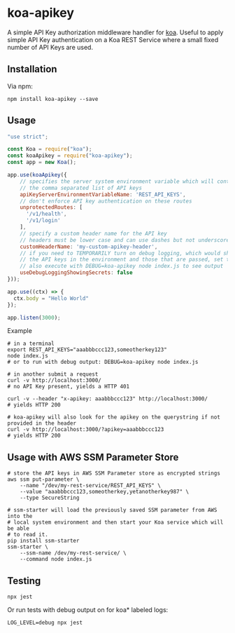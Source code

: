 # koa-apikey

A simple API Key authorization middleware handler for [koa](https://koajs.com/).  Useful to apply simple API Key authentication on a Koa REST Service where a small fixed number of API Keys are used.

## Installation

Via npm:

```shell
npm install koa-apikey --save
```

## Usage

```javascript
"use strict";

const Koa = require("koa");
const koaApikey = require("koa-apikey");
const app = new Koa();

app.use(koaApikey({
    // specifies the server system environment variable which will contain
    // the comma separated list of API keys
    apiKeyServerEnvironmentVariableName: 'REST_API_KEYS',
    // don't enforce API key authentication on these routes
    unprotectedRoutes: [
      '/v1/health',
      '/v1/login'
    ],
    // specify a custom header name for the API key
    // headers must be lower case and can use dashes but not underscores
    customHeaderName: 'my-custom-apikey-header',
    // if you need to TEMPORARILY turn on debug logging, which would show
    // the API keys in the environment and those that are passed, set to true
    // also execute with DEBUG=koa-apikey node index.js to see output
    useDebugLoggingShowingSecrets: false
}));

app.use((ctx) => {
  ctx.body = "Hello World"
});

app.listen(3000);
```

Example

```shell
# in a terminal
export REST_API_KEYS="aaabbbccc123,someotherkey123"
node index.js
# or to run with debug output: DEBUG=koa-apikey node index.js

# in another submit a request
curl -v http://localhost:3000/
# no API Key present, yields a HTTP 401

curl -v --header "x-apikey: aaabbbccc123" http://localhost:3000/
# yields HTTP 200

# koa-apikey will also look for the apikey on the querystring if not provided in the header
curl -v http://localhost:3000/?apikey=aaabbbccc123
# yields HTTP 200
```

## Usage with AWS SSM Parameter Store

```shell
# store the API keys in AWS SSM Parameter store as encrypted strings
aws ssm put-parameter \
    --name "/dev/my-rest-service/REST_API_KEYS" \
    --value "aaabbbccc123,someotherkey,yetanotherkey987" \
    --type SecureString

# ssm-starter will load the previously saved SSM parameter from AWS into the
# local system environment and then start your Koa service which will be able
# to read it.
pip install ssm-starter
ssm-starter \
    --ssm-name /dev/my-rest-service/ \
    --command node index.js
```

## Testing

```shell
npx jest
```

Or run tests with debug output on for koa* labeled logs:
```shell
LOG_LEVEL=debug npx jest
``````
